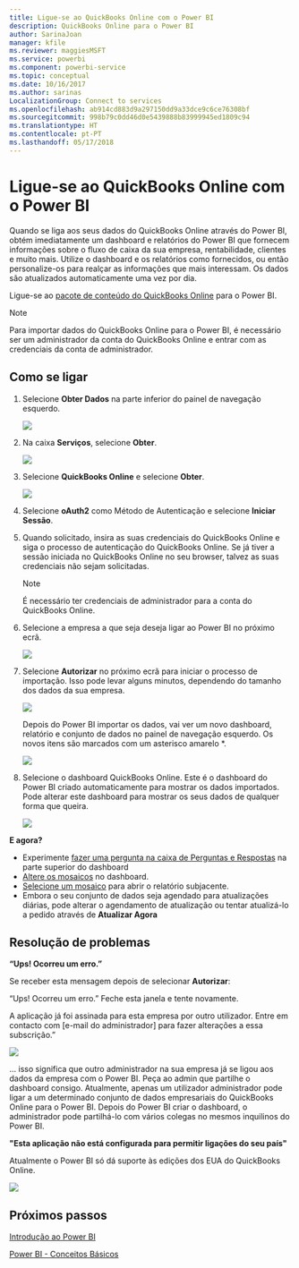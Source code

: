 ```yaml
---
title: Ligue-se ao QuickBooks Online com o Power BI
description: QuickBooks Online para o Power BI
author: SarinaJoan
manager: kfile
ms.reviewer: maggiesMSFT
ms.service: powerbi
ms.component: powerbi-service
ms.topic: conceptual
ms.date: 10/16/2017
ms.author: sarinas
LocalizationGroup: Connect to services
ms.openlocfilehash: ab914cd883d9a297150dd9a33dce9c6ce76308bf
ms.sourcegitcommit: 998b79c0dd46d0e5439888b83999945ed1809c94
ms.translationtype: HT
ms.contentlocale: pt-PT
ms.lasthandoff: 05/17/2018
---
```

# <a name="connect-to-quickbooks-online-with-power-bi"></a>Ligue-se ao QuickBooks Online com o Power BI
Quando se liga aos seus dados do QuickBooks Online através do Power BI, obtém imediatamente um dashboard e relatórios do Power BI que fornecem informações sobre o fluxo de caixa da sua empresa, rentabilidade, clientes e muito mais. Utilize o dashboard e os relatórios como fornecidos, ou então personalize-os para realçar as informações que mais interessam. Os dados são atualizados automaticamente uma vez por dia.

Ligue-se ao [pacote de conteúdo do QuickBooks Online](https://dxt.powerbi.com/getdata/services/quickbooks-online) para o Power BI.

>[!NOTE]
>Para importar dados do QuickBooks Online para o Power BI, é necessário ser um administrador da conta do QuickBooks Online e entrar com as credenciais da conta de administrador.

## <a name="how-to-connect"></a>Como se ligar
1. Selecione **Obter Dados** na parte inferior do painel de navegação esquerdo.
   
   ![](media/service-connect-to-quickbooks-online/pbi_getdata.png) 
2. Na caixa **Serviços**, selecione **Obter**.
   
   ![](media/service-connect-to-quickbooks-online/pbi_getservices.png) 
3. Selecione **QuickBooks Online** e selecione **Obter**.
   
   ![](media/service-connect-to-quickbooks-online/qbo.png)
4. Selecione **oAuth2** como Método de Autenticação e selecione **Iniciar Sessão**. 
5. Quando solicitado, insira as suas credenciais do QuickBooks Online e siga o processo de autenticação do QuickBooks Online. Se já tiver a sessão iniciada no QuickBooks Online no seu browser, talvez as suas credenciais não sejam solicitadas.
   >[!NOTE]
   >É necessário ter credenciais de administrador para a conta do QuickBooks Online.
6. Selecione a empresa a que seja deseja ligar ao Power BI no próximo ecrã.
   
   ![](media/service-connect-to-quickbooks-online/pbi_qbo_almost.png)
7. Selecione **Autorizar** no próximo ecrã para iniciar o processo de importação. Isso pode levar alguns minutos, dependendo do tamanho dos dados da sua empresa. 
   
   ![](media/service-connect-to-quickbooks-online/pbi_qbo_authorizesm.png)
   
   Depois do Power BI importar os dados, vai ver um novo dashboard, relatório e conjunto de dados no painel de navegação esquerdo. Os novos itens são marcados com um asterisco amarelo \*.
   
   ![](media/service-connect-to-quickbooks-online/pbi_qbo_leftnavnew.png)
8. Selecione o dashboard QuickBooks Online. Este é o dashboard do Power BI criado automaticamente para mostrar os dados importados. Pode alterar este dashboard para mostrar os seus dados de qualquer forma que queira. 
   
   ![](media/service-connect-to-quickbooks-online/pbi_qbo_dash.png)

**E agora?**

* Experimente [fazer uma pergunta na caixa de Perguntas e Respostas](power-bi-q-and-a.md) na parte superior do dashboard
* [Altere os mosaicos](service-dashboard-edit-tile.md) no dashboard.
* [Selecione um mosaico](service-dashboard-tiles.md) para abrir o relatório subjacente.
* Embora o seu conjunto de dados seja agendado para atualizações diárias, pode alterar o agendamento de atualização ou tentar atualizá-lo a pedido através de **Atualizar Agora**

## <a name="troubleshooting"></a>Resolução de problemas
**“Ups! Ocorreu um erro.”**

Se receber esta mensagem depois de selecionar **Autorizar**:

“Ups! Ocorreu um erro.” Feche esta janela e tente novamente.

A aplicação já foi assinada para esta empresa por outro utilizador. Entre em contacto com [e-mail do administrador] para fazer alterações a essa subscrição.”

![](media/service-connect-to-quickbooks-online/pbi_qbo_oopssm.png)

... isso significa que outro administrador na sua empresa já se ligou aos dados da empresa com o Power BI. Peça ao admin que partilhe o dashboard consigo. Atualmente, apenas um utilizador administrador pode ligar a um determinado conjunto de dados empresariais do QuickBooks Online para o Power BI. Depois do Power BI criar o dashboard, o administrador pode partilhá-lo com vários colegas no mesmos inquilinos do Power BI.

**"Esta aplicação não está configurada para permitir ligações do seu país"**

Atualmente o Power BI só dá suporte às edições dos EUA do QuickBooks Online. 

![](media/service-connect-to-quickbooks-online/pbi_qbo_countrynotsupported.png)

## <a name="next-steps"></a>Próximos passos
[Introdução ao Power BI](service-get-started.md)

[Power BI - Conceitos Básicos](service-basic-concepts.md)

